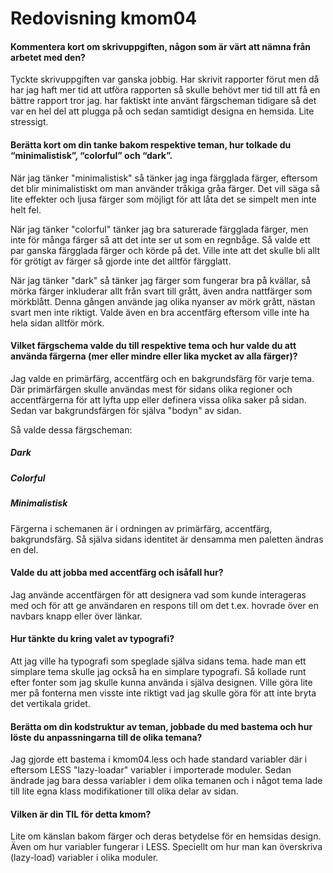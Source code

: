 Redovisning kmom04
=========================

#### Kommentera kort om skrivuppgiften, någon som är värt att nämna från arbetet med den?

Tyckte skrivuppgiften var ganska jobbig. Har skrivit rapporter förut men då har jag haft mer tid att utföra rapporten så skulle behövt mer tid till att få en bättre rapport tror jag. har faktiskt inte använt färgscheman tidigare så det var en hel del att plugga på och sedan samtidigt designa en hemsida. Lite stressigt.



#### Berätta kort om din tanke bakom respektive teman, hur tolkade du “minimalistisk”, “colorful” och “dark”.

När jag tänker "minimalistisk" så tänker jag inga färgglada färger, eftersom det blir minimalistiskt om man använder tråkiga gråa färger. Det vill säga så lite effekter och ljusa färger som möjligt för att låta det se simpelt men inte helt fel.

När jag tänker "colorful" tänker jag bra saturerade färgglada färger, men inte för många färger så att det inte ser ut som en regnbåge. Så valde ett par ganska färgglada färger och körde på det. Ville inte att det skulle bli allt för grötigt av färger så gjorde inte det alltför färgglatt.

När jag tänker "dark" så tänker jag färger som fungerar bra på kvällar, så mörka färger inkluderar allt från svart till grått, även andra nattfärger som mörkblått. Denna gången använde jag olika nyanser av mörk grått, nästan svart men inte riktigt. Valde även en bra accentfärg eftersom ville inte ha hela sidan alltför mörk.



#### Vilket färgschema valde du till respektive tema och hur valde du att använda färgerna (mer eller mindre eller lika mycket av alla färger)?

Jag valde en primärfärg, accentfärg och en bakgrundsfärg för varje tema. Där primärfärgen skulle användas mest för sidans olika regioner och accentfärgerna för att lyfta upp eller definera vissa olika saker på sidan. Sedan var bakgrundsfärgen för själva "bodyn" av sidan.

Så valde dessa färgscheman:

##### Dark

<div class="color-scheme">
  <div class="color-scheme__content">
    <span style="background: #232323"></span>
    <span style="background: #d71a60"></span>
    <span style="background: #121212"></span>
  </div>
</div>

##### Colorful

<div class="color-scheme">
  <div class="color-scheme__content">
    <span style="background: #26a69a"></span>
    <span style="background: #d81b60"></span>
    <span style="background: #ffffff"></span>
  </div>
</div>

##### Minimalistisk

<div class="color-scheme">
  <div class="color-scheme__content">
    <span style="background: #555555"></span>
    <span style="background: #c8c8c8"></span>
    <span style="background: #ffffff"></span>
  </div>
</div>

Färgerna i schemanen är i ordningen av primärfärg, accentfärg, bakgrundsfärg. Så själva sidans identitet är densamma men paletten ändras en del.



#### Valde du att jobba med accentfärg och isåfall hur?

Jag använde accentfärgen för att designera vad som kunde interageras med och för att ge användaren en respons till om det t.ex. hovrade över en navbars knapp eller över länkar.



#### Hur tänkte du kring valet av typografi?

Att jag ville ha typografi som speglade själva sidans tema. hade man ett simplare tema skulle jag också ha en simplare typografi. Så kollade runt efter fonter som jag skulle kunna använda i själva designen. Ville göra lite mer på fonterna men visste inte riktigt vad jag skulle göra för att inte bryta det vertikala gridet.



#### Berätta om din kodstruktur av teman, jobbade du med bastema och hur löste du anpassningarna till de olika temana?

Jag gjorde ett bastema i kmom04.less och hade standard variabler där i eftersom LESS "lazy-loadar" variabler i importerade moduler. Sedan ändrade jag bara dessa variabler i dem olika temanen och i något tema lade till lite egna klass modifikationer till olika delar av sidan.



#### Vilken är din TIL för detta kmom?

Lite om känslan bakom färger och deras betydelse för en hemsidas design. Även om hur variabler fungerar i LESS. Speciellt om hur man kan överskriva (lazy-load) variabler i olika moduler.
